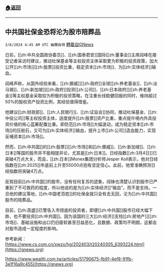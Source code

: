 ###  [:house:返回](README.md)
---


## 中共国社保金恐将沦为股市陪葬品
`3/6/2024 4:45 AM UTC 幽蘭自得` [轉載自GNews](https://gnews.org/articles/2369257)

         

日前，[[zh:中共全国政协委员]]、[[zh:国泰君安]]国际[[zh:董事会]]主席阎峰在接受记者采访时建议，推动社保基金等主权投资主体采取更为积极的投资政策，加大公开[[zh:市场]][[zh:股票]]投资比重，稳定资本[[zh:市场]]、为[[zh:实体经济]]输血。

阎峰声称，从国外经验来看，[[zh:挪威]][[zh:政府]]全球[[zh:养老基金]]、[[zh:淡马锡]]、[[zh:新加坡]][[zh:政府]]投资[[zh:公司]]、[[zh:日本政府]][[zh:养老基金]]等主权基金采取较为积极的投资策略，在注重长线稳健回报的同时，维持超过50%的股权资产投资比例，其经验值得借鉴。

他建议[[zh:财政部]]、[[zh:人民银行]]、[[zh:证监会]]协同，推动社保基金、[[zh:中投公司]]等主权投资主体，适度提升[[zh:股票]]资产比重，重点提升境内外具投资价值的核心蓝筹配置比重。即防范[[zh:市场]]大幅波动，成为稳定资本[[zh:市场]]的压舱石，又可为[[zh:实体经济]]输血，提升上市[[zh:公司]]造血能力，实现反哺资本[[zh:市场]]。

然而，[[zh:中共国]]的[[zh:股票]][[zh:市场]]和[[zh:挪威]]、[[zh:新加坡]]、[[zh:日本]]等国的股市并不能相提并论，尤其是[[zh:日本]]。日经指数[[zh:3月4日]]已突破4万点大关，而且，[[zh:日本]]Monex集团分析师Jesper Koll表示，他对日经指数在[[zh:2025]]年底前上升至55000点抱有坚定信心。此前，他曾准确预测日经指数将突破4万点。

反观目前[[zh:中共国]]的股市，没有任何复苏的迹象，阎锋也清楚认识到股市已严重到了不可救药的程度，所以他说的是为[[zh:实体经济]]“输血”，而不是支持。一旦他的建议落地，[[zh:中国老百姓]]的社保金就只会有去无回，沦为[[zh:中共国]]股市的陪葬品。

目前，[[zh:高盛]]已警告入市捞底的投资者，即便[[zh:中共国]]股市已经大幅下跌，也不要投资[[zh:中共国]]。因为该国的三大[[zh:经济]]支柱[[zh:房地产]][[zh:市场]]、基础设施和出口仍旧疲软甚至日益恶化，且数据、政策均不明朗，这都会对股市造成一定程度的影响。


参考新闻：
[https://www.cs.com.cn/xwzx/hg/202403/t20240305_6393224.html](https://gnews.org)

[https://www.wealth.com.tw/articles/51790675-fb91-4ef8-91fb-3e1f16a9c455](https://gnews.org)
